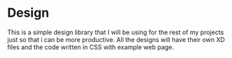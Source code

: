 # Design

This is a simple design library that I will be using for the rest of my projects
just so that i can be more productive. All the designs will have their own XD
files and the code written in CSS with example web page.
